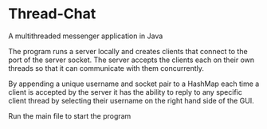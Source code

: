 # Thread-Chat

A multithreaded messenger application in Java

The program runs a server locally and creates clients that connect to the port
of the server socket. The server accepts the clients each on their own threads so that
it can communicate with them concurrently. 

By appending a unique username and socket pair to a HashMap each time a client is 
accepted by the server it has the ability to reply to any specific client thread 
by selecting their username on the right hand side of the GUI.

Run the main file to start the program
